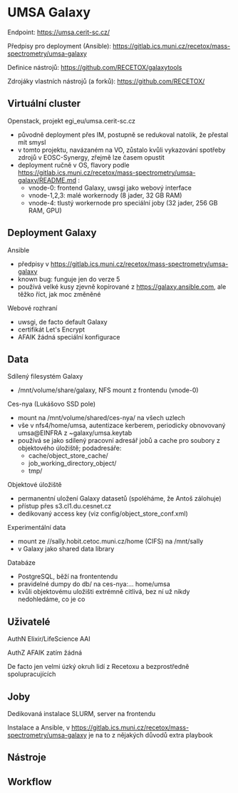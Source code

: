 # UMSA Galaxy

Endpoint: https://umsa.cerit-sc.cz/

Předpisy pro deployment (Ansible): https://gitlab.ics.muni.cz/recetox/mass-spectrometry/umsa-galaxy

Definice nástrojů: https://github.com/RECETOX/galaxytools

Zdrojáky vlastních nástrojů (a forků): https://github.com/RECETOX/ 

## Virtuální cluster

Openstack, projekt egi_eu/umsa.cerit-sc.cz
- původně deployment přes IM, postupně se redukoval natolik, že přestal mít smysl
- v tomto projektu, navázaném na VO, zůstalo kvůli vykazování spotřeby zdrojů v EOSC-Synergy, zřejmě lze časem opustit
- deployment ručně v OS, flavory podle https://gitlab.ics.muni.cz/recetox/mass-spectrometry/umsa-galaxy/README.md : 
  - vnode-0: frontend Galaxy, uwsgi jako webový interface  
  - vnode-1,2,3: malé workernody (8 jader, 32 GB RAM)
  - vnode-4: tlustý workernode pro speciální joby (32 jader, 256 GB RAM, GPU)

## Deployment Galaxy

Ansible
- předpisy v https://gitlab.ics.muni.cz/recetox/mass-spectrometry/umsa-galaxy
- known bug: funguje jen do verze 5
- používá velké kusy zjevně kopírované z https://galaxy.ansible.com, ale těžko říct, jak moc změněné

Webové rozhraní
- uwsgi, de facto default Galaxy
- certifikát Let's Encrypt
- AFAIK žádná speciální konfigurace

## Data

Sdílený filesystém Galaxy
- /mnt/volume/share/galaxy, NFS mount z frontendu (vnode-0)

Ces-nya (Lukášovo SSD pole)
- mount na /mnt/volume/shared/ces-nya/ na všech uzlech
- vše v nfs4/home/umsa, autentizace kerberem, periodicky obnovovaný umsa@EINFRA z ~galaxy/umsa.keytab
- používá se jako sdílený pracovní adresář jobů a cache pro soubory z objektového úložiště; podadresáře:
   - cache/object_store_cache/
   - job_working_directory_object/
   - tmp/

Objektové úložiště
- permanentní uložení Galaxy datasetů (spoléháme, že Antoš zálohuje)
- přístup přes s3.cl1.du.cesnet.cz
- dedikovaný access key (viz config/object_store_conf.xml)

Experimentální data
- mount ze //sally.hobit.cetoc.muni.cz/home (CIFS) na /mnt/sally
- v Galaxy jako shared data library 

Databáze 
- PostgreSQL, běží na frontentendu
- pravidelné dumpy do db/ na ces-nya:... home/umsa
- kvůli objektovému uložišti extrémně citlivá, bez ní už nikdy nedohledáme, co je co


## Uživatelé

AuthN Elixir/LifeScience AAI

AuthZ AFAIK zatím žádná

De facto jen velmi úzký okruh lidí z Recetoxu a bezprostředně spolupracujících


## Joby

Dedikovaná instalace SLURM, server na frontendu

Instalace a Ansible, v https://gitlab.ics.muni.cz/recetox/mass-spectrometry/umsa-galaxy 
je na to z nějakých důvodů extra playbook

## Nástroje

## Workflow
